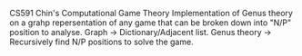 CS591 Chin's Computational Game Theory
Implementation of Genus theory on a grahp repersentation of any game that can be broken down into "N/P" position to analyse.
Graph -> Dictionary/Adjacent list.
Genus theory -> Recursively find N/P positions to solve the game.
